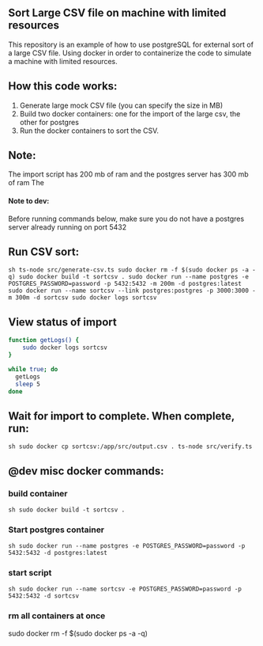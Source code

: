 ## Sort Large CSV file on machine with limited resources

This repository is an example of how to use postgreSQL for external sort of a large CSV file.
Using docker in order to containerize the code to simulate a machine with limited resources.


## How this code works:
1) Generate large mock CSV file (you can specify the size in MB)
2) Build two docker containers: one for the import of the large csv, the other for postgres
3) Run the docker containers to sort the CSV.

## Note:
The import script has 200 mb of ram and the postgres server has 300 mb of ram
The 


#### Note to dev:
Before running commands below, make sure you do not have a postgres server already running on port 5432


## Run CSV sort:
``sh
ts-node src/generate-csv.ts
sudo docker rm -f $(sudo docker ps -a -q)
sudo docker build -t sortcsv .
sudo docker run --name postgres -e POSTGRES_PASSWORD=password -p 5432:5432 -m 200m -d postgres:latest
sudo docker run --name sortcsv --link postgres:postgres -p 3000:3000 -m 300m -d sortcsv
sudo docker logs sortcsv
``

## View status of import
```sh
function getLogs() {
    sudo docker logs sortcsv
}

while true; do
  getLogs
  sleep 5
done
```

## Wait for import to complete. When complete, run:
``sh
sudo docker cp sortcsv:/app/src/output.csv .
ts-node src/verify.ts
``

## @dev misc docker commands: 
### build container
``sh
sudo docker build -t sortcsv .
``

### Start postgres container
``sh
sudo docker run --name postgres -e POSTGRES_PASSWORD=password -p 5432:5432 -d postgres:latest
``

### start script
``sh
sudo docker run --name sortcsv -e POSTGRES_PASSWORD=password -p 5432:5432 -d sortcsv
``

### rm all containers at once 
sudo docker rm -f $(sudo docker ps -a -q)
